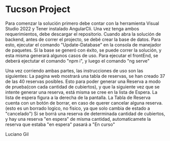 # Tucson Project
Para comenzar la solución primero debe contar con la herramienta Visual Studio 2022 y Tener instalado AngularCli.
Una vez tenga ambos requerimientos, debe descargar el repositorio.
Cuando abra la solución de backend, antes de correr el projecto, se debé crear la base de datos. Para esto, ejecutar el comando "Update-Database" en 
la consola de manejador de paquetes.
Si la base se generó con éxito, se puede correr la solución, y esta misma generará algunos casos de uso.
Para ejecutar el frontEnd, se deberá ejectutar el comando "npm i", y luego el comando "ng serve"

Una vez corriendo ambas partes, las instrucciones de uso son las siguientes:
La pagina web mostrará una tabla de reservas, se han creado 37 de las 40 reservas posibles.
Esto para poder generar una Reserva a modo de prueba(con cada cantidad de cubiertos), y que la siguiente vez que se intente generar una reserva, está misma se cree en la lista de Espera.
La lista de espera figura a la derecha de la pantalla.
La Tabla de Reserva cuenta con un botón de borrar, en caso de querer cancelar alguna reserva. (esto es un borrado logico, no fisico, ya que solo cambia de estado a "cancelado")
Si se borrá una reserva de determinada cantidad de cubiertos, y hay una reserva "en espera" de misma cantidad, automaticamete la reserva que estaba "en espera" pasará a "En curso" 

Luciano Gil